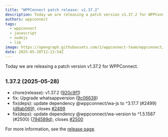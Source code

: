 ```yaml
---
title: "WPPConnect patch release: v1.37.2"
description: Today we are releasing a patch version v1.37.2 for WPPConnect.
authors: wppconnect
tags:
  - wppconnect
  - javascript
  - nodejs
  - lib
image: https://opengraph.githubassets.com/1/wppconnect-team/wppconnect/releases/tag/v1.37.2
date: 2025-05-28T12:13:54Z
---
```


Today we are releasing a patch version v1.37.2 for WPPConnect.

<!--truncate-->

## <small>1.37.2 (2025-05-28)</small>

* chore(release): v1.37.2 ([920c9f1](https://github.com/wppconnect-team/wppconnect/commit/920c9f1))
* fix: Upgrade whatsappversion ([9c06639](https://github.com/wppconnect-team/wppconnect/commit/9c06639))
* fix(deps): update dependency @wppconnect/wa-js to ^3.17.7 (#2499) ([d9ab069](https://github.com/wppconnect-team/wppconnect/commit/d9ab069)), closes [#2499](https://github.com/wppconnect-team/wppconnect/issues/2499)
* fix(deps): update dependency @wppconnect/wa-version to ^1.5.1587 (#2500) ([794589d](https://github.com/wppconnect-team/wppconnect/commit/794589d)), closes [#2500](https://github.com/wppconnect-team/wppconnect/issues/2500)

For more information, see the [release page](https://github.com/wppconnect-team/wppconnect/releases/tag/v1.37.2).
